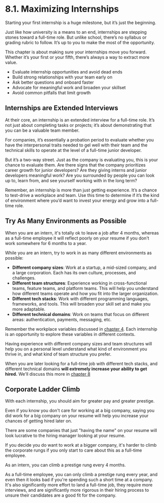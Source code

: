 # 8.1. Maximizing Internships

Starting your first internship is a huge milestone, but it’s just the beginning.

Just like how university is a means to an end, internships are stepping stones toward a full-time role. But unlike school, there’s no syllabus or grading rubric to follow. It’s up to you to make the most of the opportunity.

This chapter is about making sure your internships move you forward. Whether it’s your first or your fifth, there’s always a way to extract more value.

- Evaluate internship opportunities and avoid dead ends
- Build strong relationships with your team early on
- Ask better questions and onboard faster
- Advocate for meaningful work and broaden your skillset
- Avoid common pitfalls that limit growth

## Internships are Extended Interviews

At their core, an internship is an extended interview for a full-time role. It’s not just about completing tasks or projects; it’s about demonstrating that you can be a valuable team member.

For companies, it’s essentially a probation period to evaluate whether you have the interpersonal traits needed to gel well with their team and the technical skills to operate at the level of a full-time junior developer.

But it’s a two-way street. Just as the company is evaluating you, this is your chance to evaluate them. Are there signs that the company prioritizes career growth for junior developers? Are they giving interns and junior developers meaningful work? Are you surrounded by people you can look up to, learn from, and see yourself working with in the long term?

Remember, an internship is more than just getting experience. It’s a chance to test-drive a workplace and team. Use this time to determine if it’s the kind of environment where you’d want to invest your energy and grow into a full-time role.

## Try As Many Environments as Possible

When you are an intern, it's totally ok to leave a job after 4 months, whereas as a full-time employee it will reflect poorly on your resume if you don't work somewhere for 6 months to a year.

While you are an intern, try to work in as many different environments as possible:

- **Different company sizes**: Work at a startup, a mid-sized company, and a large corporation. Each has its own culture, processes, and challenges.
- **Different team structures**: Experience working in cross-functional teams, feature teams, and platform teams. This will help you understand how different teams operate and how you fit into the larger organization.
- **Different tech stacks**: Work with different programming languages, frameworks, and tools. This will broaden your skill set and make you more adaptable.
- **Different technical domains**: Work on teams that focus on different areas: authentication, payments, messaging, etc.

Remember the workplace variables discussed in [chapter 4](../../4-understanding-the-tech-industry/1-workplace-variables.md). Each internship is an opportunity to explore these variables in different contexts.

Having experience with different company sizes and team structures will help you on a personal level understand what kind of environment you thrive in, and what kind of team structure you prefer.

When you are later looking for a full-time job with different tech stacks, and different technical domains **will extremely increase your ability to get hired.** We'll discuss this more in [chapter 8](../../8-progressing-your-career/2-full-time-job-search/index.md)

## Corporate Ladder Climb

With each internship, you should aim for greater pay and greater prestige.

Even if you know you don't care for working at a big company, saying you did work for a big company on your resume will help you increase your chances of getting hired later on.

There are some companies that just "having the name" on your resume will look lucrative to the hiring manager looking at your resume.

If you decide you do want to work at a bigger company, it's harder to climb the corporate rungs if you only start to care about this as a full-time employee.

As an intern, you can climb a prestige rung every 4 months.

As a full-time employee, you can only climb a prestige rung every year, and even then it looks bad if you're spending such a short time at a company. It's also significantly more effort to land a full-time job, they require more interviews, and are significantly more rigorous in their hiring process to unsure their candidates are a good fit for the company.
